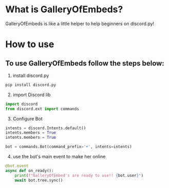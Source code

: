 # What is GalleryOfEmbeds?
GalleryOfEmbeds is like a little helper to help beginners on discord.py!

# How to use
To use GalleryOfEmbeds follow the steps below:
---
 1. install discord.py
 ```bash
pip install discord.py
```
2. import Discord lib
```python
import discord
from discord.ext import commands
```
3. Configure Bot
```python
intents = discord.Intents.default()
intents.members = True
intents.members = True

bot = commands.Bot(command_prefix='+', intents=intents)

```
4. use the bot's main event to make her online
```python
@bot.event
async def on_ready():
    print(f"GalleryOfEmbed's are ready to use!! {bot.user}")
    await bot.tree.sync()
```